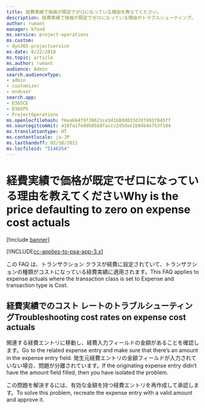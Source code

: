 ```yaml
---
title: 経費実績で価格が既定でゼロになっている理由を教えてください。
description: 経費実績で価格が既定でゼロになっている理由のトラブルシューティング。
author: rumant
manager: kfend
ms.service: project-operations
ms.custom:
- dyn365-projectservice
ms.date: 8/22/2018
ms.topic: article
ms.author: rumant
audience: Admin
search.audienceType:
- admin
- customizer
- enduser
search.app:
- D365CE
- D365PS
- ProjectOperations
ms.openlocfilehash: f6ea664f9f38621ce5d1b0dd033d7df491f845ff
ms.sourcegitcommit: 418fa1fe9d605b8faccc2d5dee1b04b4e753f194
ms.translationtype: HT
ms.contentlocale: ja-JP
ms.lasthandoff: 02/10/2021
ms.locfileid: "5146354"
---
```

# <a name="why-is-the-price-defaulting-to-zero-on-expense-cost-actuals"></a><span data-ttu-id="0dff1-103">経費実績で価格が既定でゼロになっている理由を教えてください</span><span class="sxs-lookup"><span data-stu-id="0dff1-103">Why is the price defaulting to zero on expense cost actuals</span></span>

[!include [banner](../includes/psa-now-project-operations.md)]

[!INCLUDE[cc-applies-to-psa-app-3.x](../includes/cc-applies-to-psa-app-3x.md)]

<span data-ttu-id="0dff1-104">この FAQ は、トランザクション クラスが経費に設定されていて、トランザクションの種類がコストになっている経費実績に適用されます。</span><span class="sxs-lookup"><span data-stu-id="0dff1-104">This FAQ applies to expense actuals where the transaction class is set to Expense and transaction type is Cost.</span></span>

## <a name="troubleshooting-cost-rates-on-expense-cost-actuals"></a><span data-ttu-id="0dff1-105">経費実績でのコスト レートのトラブルシューティング</span><span class="sxs-lookup"><span data-stu-id="0dff1-105">Troubleshooting cost rates on expense cost actuals</span></span>

<span data-ttu-id="0dff1-106">関連する経費エントリに移動し、経費入力フィールドの金額があることを確認します。</span><span class="sxs-lookup"><span data-stu-id="0dff1-106">Go to the related expense entry and make sure that there’s an amount in the expense entry field.</span></span> <span data-ttu-id="0dff1-107">発生元経費エントリの金額フィールドが入力されていない場合、問題が分離されています。</span><span class="sxs-lookup"><span data-stu-id="0dff1-107">If the originating expense entry didn’t have the amount field filled, then you have isolated the problem.</span></span>
 
<span data-ttu-id="0dff1-108">この問題を解決するには、有効な金額を持つ経費エントリを再作成して承認します。</span><span class="sxs-lookup"><span data-stu-id="0dff1-108">To solve this problem, recreate the expense entry with a valid amount and approve it.</span></span>
